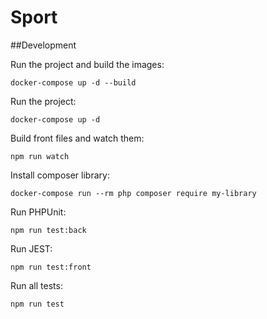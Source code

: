# Sport

##Development

Run the project and build the images:
```
docker-compose up -d --build
```

Run the project:
```
docker-compose up -d
```

Build front files and watch them:
```
npm run watch
```

Install composer library:
```
docker-compose run --rm php composer require my-library
```

Run PHPUnit:
```
npm run test:back
```

Run JEST:
```
npm run test:front
```
Run all tests:
```
npm run test
```

